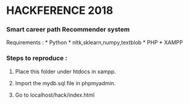 # HACKFERENCE 2018

### Smart career path Recommender system


Requirements :
	* Python
	* nltk,sklearn,numpy,textblob
	* PHP
	* XAMPP
	

### Steps to reproduce : 

1) Place this folder under htdocs in xampp.

2) Import the mydb.sql file in phpmyadmin.

3) Go to localhost/hack/index.html
